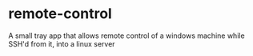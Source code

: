 # remote-control
A small tray app that allows remote control of a windows machine while SSH'd from it, into a linux server
